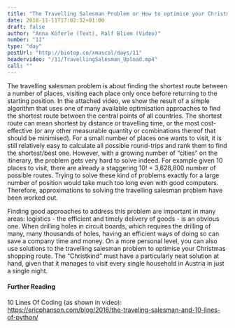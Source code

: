 ```yaml
---
title: "The Travelling Salesman Problem or How to optimise your Christmas shopping trip"
date: 2018-11-11T17:02:52+01:00
draft: false
author: "Anna Köferle (Text), Ralf Bliem (Video)"
number: "11"
type: "day"
postUrl: "http://biotop.co/xmascal/days/11"
headervideo: "/11/TravellingSalesman_Upload.mp4"
call: ""
---
```

The travelling salesman problem is about finding the shortest route between a number of places, visiting each place only once before returning to the starting position. In the attached video, we show the result of a simple algorithm that uses one of many available optimisation approaches to find the shortest route between the central points of all countries. The shortest route can mean shortest by distance or travelling time, or the most cost-effective (or any other measurable quantity or combinations thereof that should be minimised). For a small number of places one wants to visit, it is still relatively easy to calculate all possible round-trips and rank them to find the shortest/best one. However, with a growing number of “cities” on the itinerary, the problem gets very hard to solve indeed. For example given 10 places to visit, there are already a staggering 10! = 3,628,800 number of possible routes. Trying to solve these kind of problems exactly for a large number of position would take much too long even with good computers. Therefore, approximations to solving the travelling salesman problem have been worked out.

Finding good approaches to address this problem are important in many areas: logistics - the efficient and timely delivery of goods -  is an obvious one. When drilling holes in circuit boards, which requires the drilling of many, many thousands of holes, having an efficient ways of doing so can save a company time and money. On a more personal level, you can also use solutions to the travelling salesman problem to optimise your Christmas shopping route. The “Christkind” must have a particularly neat solution at hand, given that it manages to visit every single household in Austria in just a single night.

#### Further Reading
10 Lines Of Coding (as shown in video): https://ericphanson.com/blog/2016/the-traveling-salesman-and-10-lines-of-python/

<!--more-->

